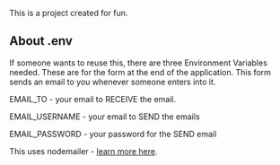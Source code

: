 This is a project created for fun. 

## About .env
If someone wants to reuse this, there are three Environment Variables needed. 
These are for the form at the end of the application. This form sends an email to you whenever someone enters into it. 



EMAIL_TO - your email to RECEIVE the email.
 
EMAIL_USERNAME - your email to SEND the emails 
 
EMAIL_PASSWORD - your password for the SEND email 
 
This uses nodemailer - [learn more here](https://nodemailer.com/usage/).


